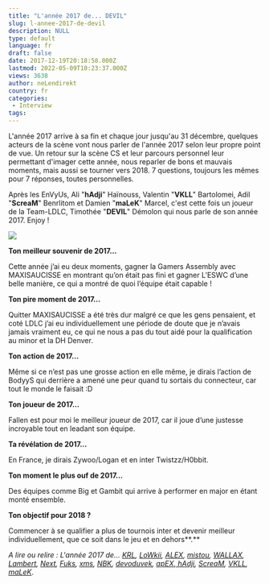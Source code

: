 ```yaml
---
title: "L'année 2017 de... DEVIL"
slug: l-annee-2017-de-devil
description: NULL
type: default
language: fr
draft: false
date: 2017-12-19T20:18:58.000Z
lastmod: 2022-05-09T10:23:37.000Z
views: 3638
author: neLendirekt
country: fr
categories:
 - Interview
tags:
---
```

L'année 2017 arrive à sa fin et chaque jour jusqu'au 31 décembre, quelques acteurs de la scène vont nous parler de l'année 2017 selon leur propre point de vue. Un retour sur la scène CS et leur parcours personnel leur permettant d'imager cette année, nous reparler de bons et mauvais moments, mais aussi se tourner vers 2018\. 7 questions, toujours les mêmes pour 7 réponses, toutes personnelles.

Après les EnVyUs, Ali "**hAdji**" Haïnouss, Valentin "**VKLL**" Bartolomei, Adil "**ScreaM**" Benrlitom et Damien "**maLeK**" Marcel, c'est cette fois un joueur de la Team-LDLC, Timothée "**DEVIL**" Démolon qui nous parle de son année 2017\. Enjoy !

![](https://flickshot-ue.s3.eu-west-2.amazonaws.com/flickshot/picture/5a1f6790598c7/pic.jpg)

**Ton meilleur souvenir de 2017…**

Cette année j’ai eu deux moments, gagner la Gamers Assembly avec MAXISAUCISSE en montrant qu’on était pas fini et gagner L’ESWC d’une belle manière, ce qui a montré de quoi l’équipe était capable !

**Ton pire moment de 2017…**

Quitter MAXISAUCISSE a été très dur malgré ce que les gens pensaient, et coté LDLC j’ai eu individuellement une période de doute que je n’avais jamais vraiment eu, ce qui ne nous a pas du tout aidé pour la qualification au minor et la DH Denver.

**Ton action de 2017…**

Même si ce n’est pas une grosse action en elle même, je dirais l’action de BodyyS qui derrière a amené une peur quand tu sortais du connecteur, car tout le monde le faisait :D

**Ton joueur de 2017…** 

Fallen est pour moi le meilleur joueur de 2017, car il joue d’une justesse incroyable tout en leadant son équipe.

**Ta révélation de 2017…**

En France, je dirais Zywoo/Logan et en inter Twistzz/H0bbit.

**Ton moment le plus ouf de 2017…** 

Des équipes comme Big et Gambit qui arrive à performer en major en étant monté ensemble.

**Ton objectif pour 2018 ?** 

Commencer à se qualifier a plus de tournois inter et devenir meilleur individuellement, que ce soit dans le jeu et en dehors**.**

_A lire ou relire : L'année 2017 de... [KRL](https://flickshot.fr/fr/lannee-2017-de-krl/&5a21d5d31156b), [LoWkii](https://flickshot.fr/fr/lannee-2017-de-lowkii/&5a22ecf6d09a3), [ALEX](https://flickshot.fr/fr/lannee-2017-de-alex/&5a244901b21cf), [mistou](https://flickshot.fr/fr/lannee-2017-de-mistou/&5a25be0c9da4d),_ [_WALLAX_](https://flickshot.fr/fr/lannee-2017-de-wallax/&5a26dfe5e869b)_,_ _[Lambert](https://flickshot.fr/fr/lannee-2017-de-lambert/&5a2832f161d8a),_ _[Next](https://flickshot.fr/fr/lannee-2017-de-next/&5a298221de0f1),_ _[Fuks](https://flickshot.fr/fr/lannee-2017-de-fuks/&5a2af2d3e8568),_ _[xms](https://flickshot.fr/fr/lannee-2017-de-xms/&5a2c2d1845edc),_ _[NBK](https://flickshot.fr/fr/lannee-2017-de-nbk/&5a2d98a6c295e),_ _[devoduvek](https://flickshot.fr/fr/lannee-2017-de-devoduvek/&5a3016eeb35a4),_ [_apEX_](https://flickshot.fr/fr/lannee-2017-de-apex/&5a31841a544a2),_[ hAdji](https://flickshot.fr/fr/lannee-2017-de-hadji/&5a341387eb04a),_ _[ScreaM](https://flickshot.fr/fr/lannee-2017-de-scream/&5a356e1846969),_ _[VKLL](https://flickshot.fr/fr/lannee-2017-de-vkll/&5a36d236788c1),_[ _maLeK_](https://flickshot.fr/fr/lannee-2017-de-malek/&5a382c7a7fb09).
